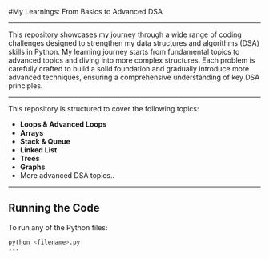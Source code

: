 #My Learnings: From Basics to Advanced DSA

---

This repository showcases my journey through a wide range of coding challenges designed to strengthen my data structures and algorithms (DSA) skills in Python. My learning journey starts from fundamental topics to advanced topics and diving into more complex structures. Each problem is carefully crafted to build a solid foundation and gradually introduce more advanced techniques, ensuring a comprehensive understanding of key DSA principles.

---

This repository is structured to cover the following topics:
- **Loops & Advanced Loops**
- **Arrays**
- **Stack & Queue**
- **Linked List**
- **Trees**
- **Graphs**
- More advanced DSA topics..
---

## Running the Code

To run any of the Python files:
```bash
python <filename>.py
---

